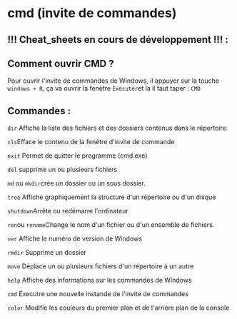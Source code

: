# cmd (invite de commandes)

## !!! Cheat_sheets en cours de développement !!! :

## Comment ouvrir CMD ?

Pour ouvrir l'invite de commandes de Windows, il appuyer sur la touche `windows + R`, ça va ouvrir la fenêtre
`Éxécuter`et la il faut taper : `CMD`

## Commandes :

`dir` Affiche la liste des fichiers et des dossiers contenus dans le répertoire.

`cls`Efface le contenu de la fenêtre d'invite de commande

`exit` Permet de quitter le programme (cmd.exe)

`del` supprime un ou plusieurs fichiers

`md` ou `mkdir`crée un dossier ou un sous dossier.

`tree` Affiche graphiquement la structure d'un répertoire ou d'un disque

`shutdown`Arrête ou redémarre l'ordinateur

`ren`ou `rename`Change le nom d'un fichier ou d'un ensemble de fichiers.

`ver` Affiche le numéro de version de Windows

`rmdir` Supprime un dossier 

`move` Déplace un ou plusieurs fichiers d'un répertoire à un autre

`help` Affiche des informations sur les commandes de Windows

`cmd` Éxecutre une nouvelle instande de l'invite de commandes

`color` Modifie les couleurs du premier plan et de l'arrière plan de la console


